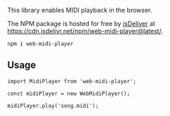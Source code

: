 This library enables MIDI playback in the browser.

The NPM package is hosted for free by [jsDeliver](https://www.jsdelivr.com/) at <https://cdn.jsdelivr.net/npm/web-midi-player@latest/>.

```
npm i web-midi-player
```
## Usage

```
import MidiPlayer from 'web-midi-player';

const midiPlayer = new WebMidiPlayer();

midiPlayer.play('song.midi');
```


